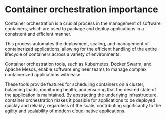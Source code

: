# Container orchestration importance

Container orchestration is a crucial process in the management of software containers, which are used to package and deploy applications in a consistent and efficient manner. 

This process automates the deployment, scaling, and management of containerized applications, allowing for the efficient handling of the entire lifecycle of containers across a variety of environments. 

Container orchestration tools, such as Kubernetes, Docker Swarm, and Apache Mesos, enable software engineer teams to manage complex containerized applications with ease. 

These tools provide features for scheduling containers on a cluster, balancing loads, monitoring health, and ensuring that the desired state of the application is maintained. 
By abstracting the underlying infrastructure, container orchestration makes it possible for applications to be deployed quickly and reliably, regardless of the scale, contributing significantly to the agility and scalability of modern cloud-native applications.

